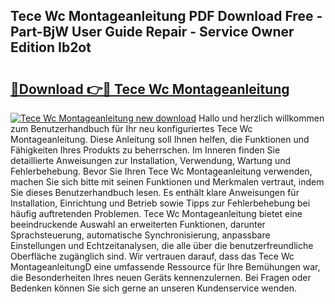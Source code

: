 ## Tece Wc Montageanleitung PDF Download Free - Part-BjW User Guide Repair - Service Owner Edition Ib2ot

# <h2><a href="http://df74yt8.blite.top/?on=Tece+Wc+Montageanleitung">🔗Download 👉🔴 Tece Wc Montageanleitung</a></h2>

[![Tece Wc Montageanleitung new download](https://i.imgur.com/lujVjoI.png)](http://df74yt8.blite.top/?on=Tece+Wc+Montageanleitung)
Hallo und herzlich willkommen zum Benutzerhandbuch für Ihr neu konfiguriertes Tece Wc Montageanleitung. Diese Anleitung soll Ihnen helfen, die Funktionen und Fähigkeiten Ihres Produkts zu beherrschen. Im Inneren finden Sie detaillierte Anweisungen zur Installation, Verwendung, Wartung und Fehlerbehebung. Bevor Sie Ihren Tece Wc Montageanleitung verwenden, machen Sie sich bitte mit seinen Funktionen und Merkmalen vertraut, indem Sie dieses Benutzerhandbuch lesen. Es enthält klare Anweisungen für Installation, Einrichtung und Betrieb sowie Tipps zur Fehlerbehebung bei häufig auftretenden Problemen. Tece Wc Montageanleitung bietet eine beeindruckende Auswahl an erweiterten Funktionen, darunter Sprachsteuerung, automatische Synchronisierung, anpassbare Einstellungen und Echtzeitanalysen, die alle über die benutzerfreundliche Oberfläche zugänglich sind. Wir vertrauen darauf, dass das Tece Wc MontageanleitungD eine umfassende Ressource für Ihre Bemühungen war, die Besonderheiten Ihres neuen Geräts kennenzulernen. Bei Fragen oder Bedenken können Sie sich gerne an unseren Kundenservice wenden.
